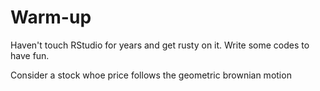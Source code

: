 # Warm-up
Haven't touch RStudio for years and get rusty on it. Write some codes to have fun.


Consider a stock whoe price follows the geometric brownian motion 

